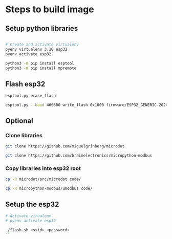 # Steps to build image

## Setup python libraries

```sh

# Create and activate virtualenv
pyenv virtualenv 3.10 esp32
pyenv activate esp32

python3 -m pip install esptool
python3 -m pip install mpremote
```

## Flash esp32

```sh
esptool.py erase_flash

esptool.py --baud 460800 write_flash 0x1000 firmware/ESP32_GENERIC-20241129-v1.24.1.bin
```

## Optional

### Clone libraries

```sh
git clone https://github.com/miguelgrinberg/microdot

git clone https://github.com/brainelectronics/micropython-modbus
```

### Copy libraries into esp32 root

```sh
cp -R microdot/src/microdot code/

cp -R micropython-modbus/umodbus code/
```

## Setup the esp32

```sh
# Activate virualenv
# pyenv activate esp32

./flash.sh <ssid> <password>
``
```
